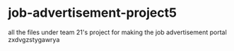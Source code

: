 # job-advertisement-project5
all the files under team 21's project for making the job advertisement portal
zxdvgzstygawrya
